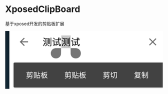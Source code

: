 # XposedClipBoard
基于xposed开发的剪贴板扩展


![](https://github.com/EggUncle/Demo/blob/master/markdownimg/Screenshot_20170711-161700.png?raw=true)
